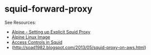 # squid-forward-proxy

See Resources:
* [Alpine - Setting up Explicit Squid Proxy](https://wiki.alpinelinux.org/wiki/Setting_up_Explicit_Squid_Proxy)
* [Alpine Linux Image](https://hub.docker.com/_/alpine)
* [Access Controls in Squid](https://wiki.squid-cache.org/SquidFaq/SquidAcl)
* (http://soad1982.blogspot.com/2013/05/squid-proxy-on-aws.html)